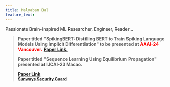 ```yaml
---
title: Malyaban Bal
feature_text: 
---
```

Passionate Brain-inspired ML Researcher, Engineer, Reader...

<blockquote>
  <p><span>Paper titled "SpikingBERT: Distilling BERT to Train Spiking Language Models Using Implicit Differentiation" to be presented at</span><span style="color:red;"> AAAI-24 Vancouver.</span> <a href="https://arxiv.org/pdf/2308.10873.pdf">Paper Link.</a></p>
  <p>Paper titled "Sequence Learning Using Equilibrium Propagation" presented at IJCAI-23 Macao.</p> <a href="https://www.ijcai.org/proceedings/2023/0329.pdf">Paper Link</a>
  <footer>
    <a href="http://www.imdb.com/title/tt0284978/quotes/qt1375101">Sunways Security Guard</a>
  </footer>
</blockquote>
<style>
blockquote {
  text-align: left;
  font-weight: bold;
}
blockquote footer {
  font-size: .8rem;
}
</style>

<script>
const blockquote = document.querySelector("blockquote")
const bolden = (keyString, string) =>
  string.replace(new RegExp(keyString, 'g'), '<strong>'+keyString+'</strong>')

blockquote.innerHTML = bolden("Mr. Sullivan", blockquote.innerHTML)
</script>

